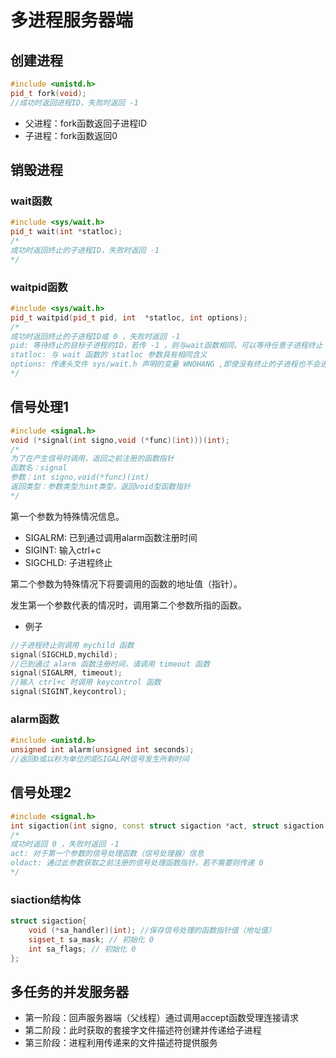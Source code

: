 <!--
 * @Author: your name
 * @Date: 2021-09-09 11:04:34
 * @LastEditTime: 2021-09-13 10:44:08
 * @LastEditors: Please set LastEditors
 * @Description: In User Settings Edit
 * @FilePath: /workspace/Studynote/网络开发笔记·/第十章-多进程服务器端.md
-->

# 多进程服务器端

## 创建进程

```cpp
#include <unistd.h>
pid_t fork(void);
//成功时返回进程ID，失败时返回 -1
```

+ 父进程：fork函数返回子进程ID
+ 子进程：fork函数返回0

## 销毁进程

### wait函数
```cpp
#include <sys/wait.h>
pid_t wait(int *statloc);
/*
成功时返回终止的子进程ID，失败时返回 -1
*/
```
### waitpid函数
```cpp
#include <sys/wait.h>
pid_t waitpid(pid_t pid, int  *statloc, int options);
/*
成功时返回终止的子进程ID或 0 ，失败时返回 -1
pid: 等待终止的目标子进程的ID，若传 -1 ，则与wait函数相同，可以等待任意子进程终止
statloc: 与 wait 函数的 statloc 参数具有相同含义
options: 传递头文件 sys/wait.h 声明的变量 WNOHANG ,即使没有终止的子进程也不会进入阻塞状态
*/
```


## 信号处理1

```cpp
#include <signal.h>
void (*signal(int signo,void (*func)(int)))(int);
/*
为了在产生信号时调用，返回之前注册的函数指针
函数名：signal
参数：int signo,void(*func)(int)
返回类型：参数类型为int类型，返回void型函数指针
*/
```
第一个参数为特殊情况信息。

+ SIGALRM: 已到通过调用alarm函数注册时间
+ SIGINT: 输入ctrl+c
+ SIGCHLD: 子进程终止

第二个参数为特殊情况下将要调用的函数的地址值（指针）。

发生第一个参数代表的情况时，调用第二个参数所指的函数。

+ 例子
```cpp
//子进程终止则调用 mychild 函数
signal(SIGCHLD,mychild);
//已到通过 alarm 函数注册时间，请调用 timeout 函数
signal(SIGALRM, timeout);
//输入 ctrl+c 时调用 keycontrol 函数
signal(SIGINT,keycontrol);
```

### alarm函数
```cpp
#include <unistd.h>
unsigned int alarm(unsigned int seconds);
//返回0或以秒为单位的距SIGALRM信号发生所剩时间
```

## 信号处理2

```cpp
#include <signal.h>
int sigaction(int signo, const struct sigaction *act, struct sigaction *oldcast);
/*
成功时返回 0 ，失败时返回 -1
act: 对于第一个参数的信号处理函数（信号处理器）信息
oldact: 通过此参数获取之前注册的信号处理函数指针，若不需要则传递 0
*/
```

### siaction结构体

```cpp
struct sigaction{
    void (*sa_handler)(int); //保存信号处理的函数指针值（地址值）
    sigset_t sa_mask; // 初始化 0
    int sa_flags; // 初始化 0
};
```

## 多任务的并发服务器

+ 第一阶段：回声服务器端（父线程）通过调用accept函数受理连接请求
+ 第二阶段：此时获取的套接字文件描述符创建并传递给子进程
+ 第三阶段：进程利用传递来的文件描述符提供服务